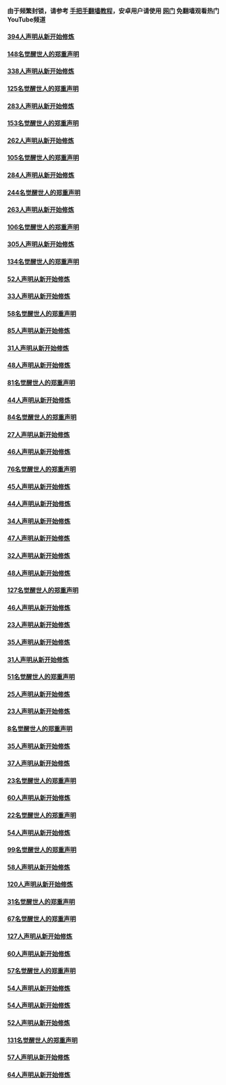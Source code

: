 #### 由于频繁封锁，请参考 [手把手翻墙教程](https://github.com/gfw-breaker/guides/wiki/)，安卓用户请使用 [网门](https://github.com/gfw-breaker/nogfw/blob/master/dl.md?t=05030700) 免翻墙观看热门YouTube频道 

#### [394人声明从新开始修炼](../pages/91/423914.md?t=05030700) 

#### [148名觉醒世人的郑重声明](../pages/91/423913.md?t=05030700) 

#### [338人声明从新开始修炼](../pages/91/423540.md?t=05030700) 

#### [125名觉醒世人的郑重声明](../pages/91/423539.md?t=05030700) 

#### [283人声明从新开始修炼](../pages/91/423296.md?t=05030700) 

#### [153名觉醒世人的郑重声明](../pages/91/423295.md?t=05030700) 

#### [262人声明从新开始修炼](../pages/91/423004.md?t=05030700) 

#### [105名觉醒世人的郑重声明](../pages/91/423003.md?t=05030700) 

#### [284人声明从新开始修炼](../pages/91/422707.md?t=05030700) 

#### [244名觉醒世人的郑重声明](../pages/91/422706.md?t=05030700) 

#### [263人声明从新开始修炼](../pages/91/422553.md?t=05030700) 

#### [106名觉醒世人的郑重声明](../pages/91/422552.md?t=05030700) 

#### [305人声明从新开始修炼](../pages/91/422153.md?t=05030700) 

#### [134名觉醒世人的郑重声明](../pages/91/422152.md?t=05030700) 

#### [52人声明从新开始修炼](../pages/91/421846.md?t=05030700) 

#### [33人声明从新开始修炼](../pages/91/421804.md?t=05030700) 

#### [58名觉醒世人的郑重声明](../pages/91/421845.md?t=05030700) 

#### [85人声明从新开始修炼](../pages/91/421769.md?t=05030700) 

#### [31人声明从新开始修炼](../pages/91/421763.md?t=05030700) 

#### [48人声明从新开始修炼](../pages/91/421605.md?t=05030700) 

#### [81名觉醒世人的郑重声明](../pages/91/421656.md?t=05030700) 

#### [44人声明从新开始修炼](../pages/91/421544.md?t=05030700) 

#### [84名觉醒世人的郑重声明](../pages/91/421543.md?t=05030700) 

#### [27人声明从新开始修炼](../pages/91/421465.md?t=05030700) 

#### [46人声明从新开始修炼](../pages/91/421454.md?t=05030700) 

#### [76名觉醒世人的郑重声明](../pages/91/421453.md?t=05030700) 

#### [45人声明从新开始修炼](../pages/91/421452.md?t=05030700) 

#### [44人声明从新开始修炼](../pages/91/421422.md?t=05030700) 

#### [34人声明从新开始修炼](../pages/91/421322.md?t=05030700) 

#### [47人声明从新开始修炼](../pages/91/421264.md?t=05030700) 

#### [32人声明从新开始修炼](../pages/91/421225.md?t=05030700) 

#### [48人声明从新开始修炼](../pages/91/421202.md?t=05030700) 

#### [127名觉醒世人的郑重声明](../pages/91/421224.md?t=05030700) 

#### [46人声明从新开始修炼](../pages/91/421203.md?t=05030700) 

#### [23人声明从新开始修炼](../pages/91/421138.md?t=05030700) 

#### [35人声明从新开始修炼](../pages/91/421122.md?t=05030700) 

#### [31人声明从新开始修炼](../pages/91/421081.md?t=05030700) 

#### [51名觉醒世人的郑重声明](../pages/91/421080.md?t=05030700) 

#### [25人声明从新开始修炼](../pages/91/421020.md?t=05030700) 

#### [23人声明从新开始修炼](../pages/91/420884.md?t=05030700) 

#### [8名觉醒世人的郑重声明](../pages/91/420883.md?t=05030700) 

#### [35人声明从新开始修炼](../pages/91/420809.md?t=05030700) 

#### [37人声明从新开始修炼](../pages/91/420766.md?t=05030700) 

#### [23名觉醒世人的郑重声明](../pages/91/420765.md?t=05030700) 

#### [60人声明从新开始修炼](../pages/91/420727.md?t=05030700) 

#### [22名觉醒世人的郑重声明](../pages/91/420726.md?t=05030700) 

#### [54人声明从新开始修炼](../pages/91/420529.md?t=05030700) 

#### [99名觉醒世人的郑重声明](../pages/91/420528.md?t=05030700) 

#### [58人声明从新开始修炼](../pages/91/420198.md?t=05030700) 

#### [120人声明从新开始修炼](../pages/91/420141.md?t=05030700) 

#### [31名觉醒世人的郑重声明](../pages/91/420197.md?t=05030700) 

#### [67名觉醒世人的郑重声明](../pages/91/420140.md?t=05030700) 

#### [127人声明从新开始修炼](../pages/91/420082.md?t=05030700) 

#### [60人声明从新开始修炼](../pages/91/420081.md?t=05030700) 

#### [57名觉醒世人的郑重声明](../pages/91/420080.md?t=05030700) 

#### [54人声明从新开始修炼](../pages/91/419533.md?t=05030700) 

#### [54人声明从新开始修炼](../pages/91/419532.md?t=05030700) 

#### [52人声明从新开始修炼](../pages/91/419531.md?t=05030700) 

#### [131名觉醒世人的郑重声明](../pages/91/419530.md?t=05030700) 

#### [57人声明从新开始修炼](../pages/91/419430.md?t=05030700) 

#### [64人声明从新开始修炼](../pages/91/419429.md?t=05030700) 

